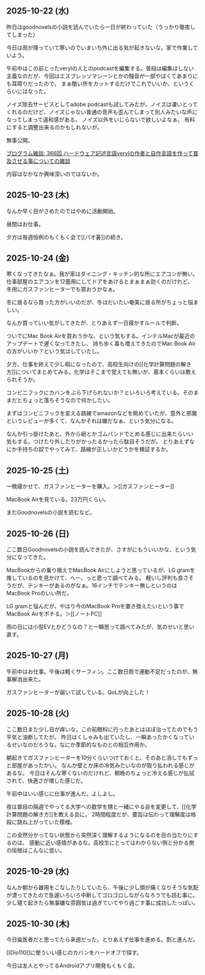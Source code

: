 ##  2025-10-22 (水)

昨日はgoodnovelsの小説を読んでいたら一日が終わっていた（うっかり徹夜してしまった）

今日は雨が降っていて寒いのでいまいち外に出る気が起きないな。家で作業していよう。

午前中はこの前とったverylの人とのpodcastを編集する。普段は編集はしない主義なのだが、今回はエスプレッソマシーンとかの騒音が一部やばくてあまりにも耳障りだったので。
まぁ酷い所をカットするだけでこれでいいか、というくらいにはなった。

ノイズ除去サービスとしてadobe podcastも試してみたが、ノイズは凄いとってくれるのだけど、ノイズじゃない普通の音声も歪んでしまって別人みたいな声になってしまって違和感がある。
ノイズ以外をいじらないで欲しいよなぁ。
有料にすると調整出来るのかもしれないが。

無事公開。

[プログラム雑談: 366回 ハードウェア記述言語verylの作者と自作言語を作って普及させる事についての雑談](https://open.spotify.com/episode/1zQbEuJ487JlIx29LkArn0?si=8sCmU-vnQmOB7OzHcbPOSA)

内容はなかなか興味深いのではないか。

## 2025-10-23 (木)

なんか早く目がさめたのではやめに活動開始。

昼間はお仕事。

夕方は毎週恒例のもくもく会で[[パオ碁]]の続き。

## 2025-10-24 (金)

寒くなってきたなぁ。我が家はダイニング・キッチン的な所にエアコンが無い。仕事部屋のエアコンを12畳用にしてドアをあけるとまぁまぁ効くのだけれど、
冬用にガスファンヒーターでも買おうかなぁ。

冬に居るなら買った方がいいのだが、冬はだいたい奄美に居る所がちょっと悩ましい。

なんか買っていい気がしてきたが、とりあえず一日寝かすルールで判断。

ついでにMac Book Airを買おうかな、という気もする。インテルMacが最近のアップデートで遅くなってきたし、
持ち歩く事も増えてきたのでMac Book Airの方がいいか？という気はしていたし。

夕方、仕事を終えて少し暇になったので、高校生向けの[[化学計算問題の解き方]]についてまとめてみる。化学はそこまで覚えても無いが、基本くらいは教えられそうか。

コンビニフックにカバンをぶら下げられないか？といろいろ考えている。そのままだとちょっと落ちそうなので何かしたい。

まずはコンビニフックを変える路線でamazonなどを眺めていたが、意外と邪魔というレビューが多くて、なんかそれは嫌だなぁ、という気分になる。

なんか引っ掛けたあと、外から紐とかゴムバンドでとめる感じに出来たらいい気もする。つけたり外したりがかったるかったら駄目そうだが。
とりあえずなにか手持ちの奴でやってみて、路線が正しいかどうかを検証するか。

## 2025-10-25 (土)

一晩寝かせて、ガスファンヒーターを購入。＞[[ガスファンヒーター]]

MacBook Airを見ている。23万円くらい。

またGoodnovelsの小説を読むなど。

## 2025-10-26 (日)

ここ数日Goodnovelsの小説を読んできたが、さすがにもういいかな、という気分になってきた。

MacBookからの乗り換えでMacBook Airにしようと思っているが、LG gramを推しているのを見かけて、へー、っと思って調べてみる。
軽いし評判も良さそうだが、テンキーがあるのがなぁ。16インチでテンキー無しというのはMacBook Proのいい所だ。

LG gramと悩んだが、やはり今のMacBook Proを置き換えたいという事でMacBook Airをポチる。＞[[ノートPC]]

雨の日には小型EVとかどうなの？と一瞬思って調べてみたが、気のせいと思い直す。

## 2025-10-27 (月)

午前中はお仕事。午後は軽くサーフィン。ここ数日雨で運動不足だったのが、無事解消出来た。

ガスファンヒーターが届いて試している。QoLが向上した！

## 2025-10-28 (火)

ここ数日また少し目が痒いな。この前眼科に行ったあとはほぼ治ってたのでもう平気と油断してたが。
昨日はくしゃみも出ていたし、一瞬あったかくなっているせいなのだろうな。なにか季節的なものとの相互作用か。

朝起きてガスファンヒーターを10分くらいつけておくと、そのあと消してもずっと部屋があったかい。
なんか壁とか床の冷気みたいなのが取り払われる感じがあるな。
今日はそんな寒くないのだけれど、朝晩のちょっと冷える感じが払拭されて、快適さが増した感じだ。

午前中はいい感じに仕事が進んだ。よしよし。

夜は普段の隔週でやってる大学への数学を甥と一緒にやる会を変更して、[[化学計算問題の解き方]]を教える会に。
2時間程度だが、要旨は伝わって理解度は格段に跳ね上がっていた模様。

この全然分かってない状態から突然深く理解するようになるのを目の当たりにするのは、
感動に近い感情があるな。高校生にとってはわからない側と分かる側の垣根はこんなに低い。

## 2025-10-29 (水)

なんか朝から雑用をこなしたりしていたら、午後に少し頭が痛くなりそうな気配が漂ってきたので急遽いろいろ中断してゴロゴロしながらなろうでも読む事に。
少し寝て起きたら無事嫌な雰囲気は過ぎていてやり過ごす事に成功したっぽい。

## 2025-10-30 (木)

今日歯医者だと思ってたら来週だった。とりあえず仕事を進める。割と進んだ。

[[Dio110]]に使ういい感じのカバンをハードオフで探す。

今日は友人とやってるAndroidアプリ開発もくもく会。